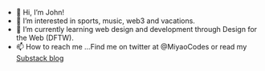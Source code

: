 - 👋 Hi, I’m John!
- 👀 I’m interested in sports, music, web3 and vacations. 
- 🌱 I’m currently learning web design and development through Design for the Web (DFTW). 
- 📫 How to reach me ...Find me on twitter at @MiyaoCodes or read my [Substack blog](https://johnmiyao.substack.com/?utm_source=substack&utm_medium=web&utm_campaign=substack_profile
)

<!---
MiyaoCat/MiyaoCat is a ✨ special ✨ repository because its `README.md` (this file) appears on your GitHub profile.
You can click the Preview link to take a look at your changes.
--->
